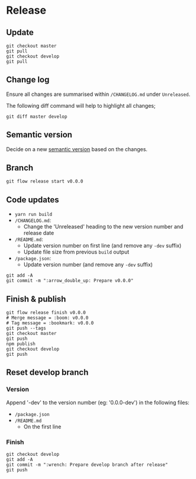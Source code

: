 # Release

## Update

```
git checkout master
git pull
git checkout develop
git pull
```

## Change log

Ensure all changes are summarised within `/CHANGELOG.md` under `Unreleased`.

The following diff command will help to highlight all changes;

    git diff master develop

## Semantic version

Decide on a new [semantic version](http://semver.org/) based on the changes.

## Branch

```
git flow release start v0.0.0
```

## Code updates

- `yarn run build`
- `/CHANGELOG.md`:
	- Change the 'Unreleased' heading to the new version number and release date
- `/README.md`:
	- Update version number on first line (and remove any `-dev` suffix)
	- Update file size from previous `build` output
- `/package.json`:
	- Update version number (and remove any `-dev` suffix)

```
git add -A
git commit -m ":arrow_double_up: Prepare v0.0.0"
```

## Finish & publish

```
git flow release finish v0.0.0
# Merge message = :boom: v0.0.0
# Tag message = :bookmark: v0.0.0
git push --tags
git checkout master
git push
npm publish
git checkout develop
git push
```

## Reset develop branch

### Version

Append '-dev' to the version number (eg: '0.0.0-dev') in the following files:

- `/package.json`
- `/README.md`
	- On the first line

### Finish

```
git checkout develop
git add -A
git commit -m ":wrench: Prepare develop branch after release"
git push
```
